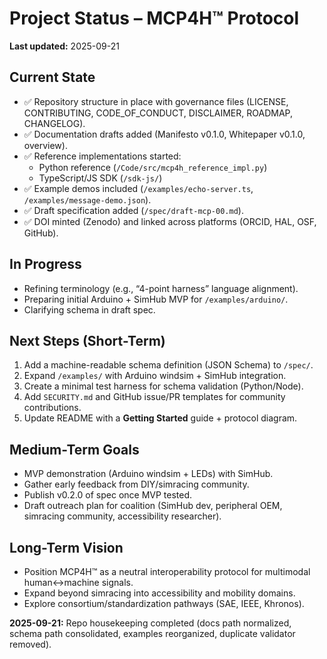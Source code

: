 # Project Status – MCP4H™ Protocol

**Last updated:** 2025-09-21

## Current State
- ✅ Repository structure in place with governance files (LICENSE, CONTRIBUTING, CODE_OF_CONDUCT, DISCLAIMER, ROADMAP, CHANGELOG).
- ✅ Documentation drafts added (Manifesto v0.1.0, Whitepaper v0.1.0, overview).
- ✅ Reference implementations started:
  - Python reference (`/Code/src/mcp4h_reference_impl.py`)
  - TypeScript/JS SDK (`/sdk-js/`)
- ✅ Example demos included (`/examples/echo-server.ts`, `/examples/message-demo.json`).
- ✅ Draft specification added (`/spec/draft-mcp-00.md`).
- ✅ DOI minted (Zenodo) and linked across platforms (ORCID, HAL, OSF, GitHub).

## In Progress
- Refining terminology (e.g., “4-point harness” language alignment).
- Preparing initial Arduino + SimHub MVP for `/examples/arduino/`.
- Clarifying schema in draft spec.

## Next Steps (Short-Term)
1. Add a machine-readable schema definition (JSON Schema) to `/spec/`.
2. Expand `/examples/` with Arduino windsim + SimHub integration.
3. Create a minimal test harness for schema validation (Python/Node).
4. Add `SECURITY.md` and GitHub issue/PR templates for community contributions.
5. Update README with a **Getting Started** guide + protocol diagram.

## Medium-Term Goals
- MVP demonstration (Arduino windsim + LEDs) with SimHub.
- Gather early feedback from DIY/simracing community.
- Publish v0.2.0 of spec once MVP tested.
- Draft outreach plan for coalition (SimHub dev, peripheral OEM, simracing community, accessibility researcher).

## Long-Term Vision
- Position MCP4H™ as a neutral interoperability protocol for multimodal human↔machine signals.
- Expand beyond simracing into accessibility and mobility domains.
- Explore consortium/standardization pathways (SAE, IEEE, Khronos).

**2025-09-21:** Repo housekeeping completed (docs path normalized, schema path consolidated, examples reorganized, duplicate validator removed).
